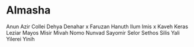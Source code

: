 # Almasha
Anun
Azir
Collei
Dehya
Denahar
x Faruzan
Hanuth
Ilum
Imis
x Kaveh
Keras
Leziar
Mayos
Misir
Mivah
Nomo
Nunvad
Sayomir
Selor
Sethos
Silis
Yali
Yilerei
Yinih